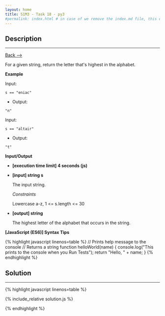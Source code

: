 ```yaml
---
layout: home
title: S1M3 - Task 18 - py3
#permalink: index.html # in case of we remove the index.md file, this doc will be the index page
---
```


<div class="row">
<div class="columnStmt" markdown="1">

##  Description
------

[Back --> ](../README.md)

For a given string, return the letter that's highest in the alphabet.

**Example**

Input:
```
s == "eniac"
```
-   Output:
```
"n"
```
Input:
```
s == "altair"
```
-   Output:
```
"t"
```

**Input/Output**

* **[execution time limit] 4 seconds (js)**

* **[input] string s**

    The input string.

    *Constraints*

    Lowercase a-z, 1 <= s.length <= 30

* **[output] string**

    The highest letter of the alphabet that occurs in the string.

**[JavaScript (ES6)] Syntax Tips**

{% highlight javascript linenos=table %}
// Prints help message to the console
// Returns a string
function helloWorld(name) {
    console.log("This prints to the console when you Run Tests");
    return "Hello, " + name;
}
{% endhighlight %}

</div>
<div class="columnSol" markdown="1">

## Solution
------

{% highlight javascript linenos=table %}

{% include_relative solution.js %}

{% endhighlight %}

</div>
</div>
